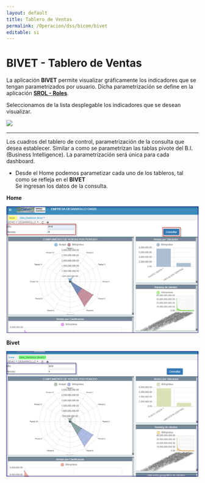 ```yaml
---
layout: default
title: Tablero de Ventas
permalink: /Operacion/dss/bicom/bivet
editable: si
---
```


# BIVET - Tablero de Ventas

La aplicación **BIVET** permite visualizar gráficamente los indicadores que se tengan parametrizados por usuario. Dicha parametrización se define en la aplicación [**SROL - Roles**](http://docs.oasiscom.com/Operacion/system/sacceso/srol).  

Seleccionamos de la lista desplegable los indicadores que se desean visualizar.  

![](bivet.png)

***

Los cuadros del tablero de control, parametrización de la consulta que desea establecer. Similar a como se parametrizan las tablas pivote del B.I. (Business Intelligence). La parametrización será única para cada dashboard.  

* Desde el Home podemos parametizar cada uno de los tableros, tal como se refleja en el **BIVET**  
Se ingresan los datos de la consulta.  

**Home**  

![](bivet3.png)  

**Bivet**  

![](bivet4.png)  






